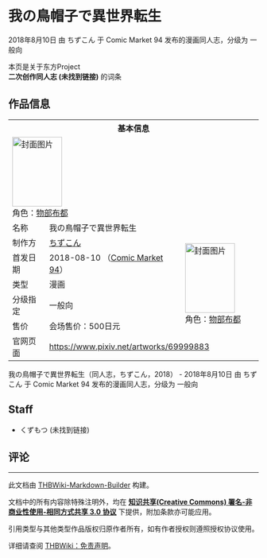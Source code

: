 # 我の鳥帽子で異世界転生

<!-- source html: G:\repos\THBWiki-Markdown-Builder\THBWikiMarkdown\Temp\main\2\29\ns0%3A%E6%88%91%E3%81%AE%E9%B3%A5%E5%B8%BD%E5%AD%90%E3%81%A7%E7%95%B0%E4%B8%96%E7%95%8C%E8%BB%A2%E7%94%9F.html -->

2018年8月10日 由 ちずこん 于 Comic Market 94 发布的漫画同人志，分级为 一般向

本页是关于东方Project  
 **二次创作同人志 (未找到链接)** 的词条

## 作品信息

<table><tbody><tr><th colspan="3">基本信息</th></tr><tr><td class="cover-artwork-mobile" colspan="2"><a href="./文件-我の鳥帽子で異世界転生封面.jpg.md" class="image" title="封面图片"><img alt="封面图片" src="https://upload.thwiki.cc/thumb/d/d4/%E6%88%91%E3%81%AE%E9%B3%A5%E5%B8%BD%E5%AD%90%E3%81%A7%E7%95%B0%E4%B8%96%E7%95%8C%E8%BB%A2%E7%94%9F%E5%B0%81%E9%9D%A2.jpg/100px-%E6%88%91%E3%81%AE%E9%B3%A5%E5%B8%BD%E5%AD%90%E3%81%A7%E7%95%B0%E4%B8%96%E7%95%8C%E8%BB%A2%E7%94%9F%E5%B0%81%E9%9D%A2.jpg" decoding="async" loading="lazy" width="100" height="140" srcset="https://upload.thwiki.cc/thumb/d/d4/%E6%88%91%E3%81%AE%E9%B3%A5%E5%B8%BD%E5%AD%90%E3%81%A7%E7%95%B0%E4%B8%96%E7%95%8C%E8%BB%A2%E7%94%9F%E5%B0%81%E9%9D%A2.jpg/150px-%E6%88%91%E3%81%AE%E9%B3%A5%E5%B8%BD%E5%AD%90%E3%81%A7%E7%95%B0%E4%B8%96%E7%95%8C%E8%BB%A2%E7%94%9F%E5%B0%81%E9%9D%A2.jpg 1.5x, https://upload.thwiki.cc/thumb/d/d4/%E6%88%91%E3%81%AE%E9%B3%A5%E5%B8%BD%E5%AD%90%E3%81%A7%E7%95%B0%E4%B8%96%E7%95%8C%E8%BB%A2%E7%94%9F%E5%B0%81%E9%9D%A2.jpg/200px-%E6%88%91%E3%81%AE%E9%B3%A5%E5%B8%BD%E5%AD%90%E3%81%A7%E7%95%B0%E4%B8%96%E7%95%8C%E8%BB%A2%E7%94%9F%E5%B0%81%E9%9D%A2.jpg 2x" data-file-width="858" data-file-height="1200"></a><div class="cover-char">角色：<a href="./物部布都.md" title="物部布都">物部布都</a></div></td>
</tr><tr><td class="label">名称</td><td colspan="2"> 我の鳥帽子で異世界転生 </td></tr><tr><td class="label">制作方</td><td><a href="./ちずこん.md" title="ちずこん">ちずこん</a></td><td class="cover-artwork" rowspan="5" style="min-width:140px;"><a href="./文件-我の鳥帽子で異世界転生封面.jpg.md" class="image" title="封面图片"><img alt="封面图片" src="https://upload.thwiki.cc/thumb/d/d4/%E6%88%91%E3%81%AE%E9%B3%A5%E5%B8%BD%E5%AD%90%E3%81%A7%E7%95%B0%E4%B8%96%E7%95%8C%E8%BB%A2%E7%94%9F%E5%B0%81%E9%9D%A2.jpg/100px-%E6%88%91%E3%81%AE%E9%B3%A5%E5%B8%BD%E5%AD%90%E3%81%A7%E7%95%B0%E4%B8%96%E7%95%8C%E8%BB%A2%E7%94%9F%E5%B0%81%E9%9D%A2.jpg" decoding="async" loading="lazy" width="100" height="140" srcset="https://upload.thwiki.cc/thumb/d/d4/%E6%88%91%E3%81%AE%E9%B3%A5%E5%B8%BD%E5%AD%90%E3%81%A7%E7%95%B0%E4%B8%96%E7%95%8C%E8%BB%A2%E7%94%9F%E5%B0%81%E9%9D%A2.jpg/150px-%E6%88%91%E3%81%AE%E9%B3%A5%E5%B8%BD%E5%AD%90%E3%81%A7%E7%95%B0%E4%B8%96%E7%95%8C%E8%BB%A2%E7%94%9F%E5%B0%81%E9%9D%A2.jpg 1.5x, https://upload.thwiki.cc/thumb/d/d4/%E6%88%91%E3%81%AE%E9%B3%A5%E5%B8%BD%E5%AD%90%E3%81%A7%E7%95%B0%E4%B8%96%E7%95%8C%E8%BB%A2%E7%94%9F%E5%B0%81%E9%9D%A2.jpg/200px-%E6%88%91%E3%81%AE%E9%B3%A5%E5%B8%BD%E5%AD%90%E3%81%A7%E7%95%B0%E4%B8%96%E7%95%8C%E8%BB%A2%E7%94%9F%E5%B0%81%E9%9D%A2.jpg 2x" data-file-width="858" data-file-height="1200"></a><div class="cover-char">角色：<a href="./物部布都.md" title="物部布都">物部布都</a></div></td>
</tr><tr><td class="label">首发日期</td><td>2018-08-10&#160;（<a href="/展会作品列表?e=Comic+Market%2394">Comic Market 94</a>）</td></tr><tr><td class="label">类型</td><td>漫画</td></tr><tr><td class="label">分级指定</td><td>一般向</td></tr><tr><td class="label">售价</td><td>会场售价：500日元</td></tr>
<tr><td class="label">官网页面</td><td colspan="2"><a rel="nofollow" class="external free" href="https://www.pixiv.net/artworks/69999883">https://www.pixiv.net/artworks/69999883</a></td></tr></tbody></table>

我の鳥帽子で異世界転生（同人志，ちずこん，2018） - 2018年8月10日 由 ちずこん 于 Comic Market 94 发布的漫画同人志，分级为 一般向

## Staff
- くずもつ (未找到链接)


## 评论




---

此文档由 [THBWiki-Markdown-Builder](https://github.com/Delsin-Yu/THBWiki-Markdown-Builder) 构建。

文档中的所有内容除特殊注明外，均在 [**知识共享(Creative Commons) 署名-非商业性使用-相同方式共享 3.0 协议**](https://creativecommons.org/licenses/by-sa/3.0/deed.zh-hans) 下提供，附加条款亦可能应用。

引用类型与其他类型作品版权归原作者所有，如有作者授权则遵照授权协议使用。

详细请查阅 [THBWiki：免责声明](https://thbwiki.cc/THBWiki:%E5%85%8D%E8%B4%A3%E5%A3%B0%E6%98%8E)。

